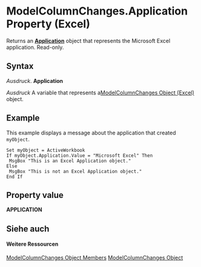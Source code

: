 
# ModelColumnChanges.Application Property (Excel)

Returns an  **[Application](19b73597-5cf9-4f56-8227-b5211f657f6f.md)** object that represents the Microsoft Excel application. Read-only.


## Syntax

 _Ausdruck_. **Application**

 _Ausdruck_ A variable that represents a[ModelColumnChanges Object (Excel)](4789114d-6bc4-9cfe-dcca-9a9b04280871.md) object.


## Example

This example displays a message about the application that created  `myObject`.


```
Set myObject = ActiveWorkbook 
If myObject.Application.Value = "Microsoft Excel" Then 
 MsgBox "This is an Excel Application object." 
Else 
 MsgBox "This is not an Excel Application object." 
End If
```


## Property value

 **APPLICATION**


## Siehe auch


#### Weitere Ressourcen


[ModelColumnChanges Object Members](http://msdn.microsoft.com/library/f5324b71-da79-2b8d-b293-7f4071204d6e%28Office.15%29.aspx)
[ModelColumnChanges Object](4789114d-6bc4-9cfe-dcca-9a9b04280871.md)